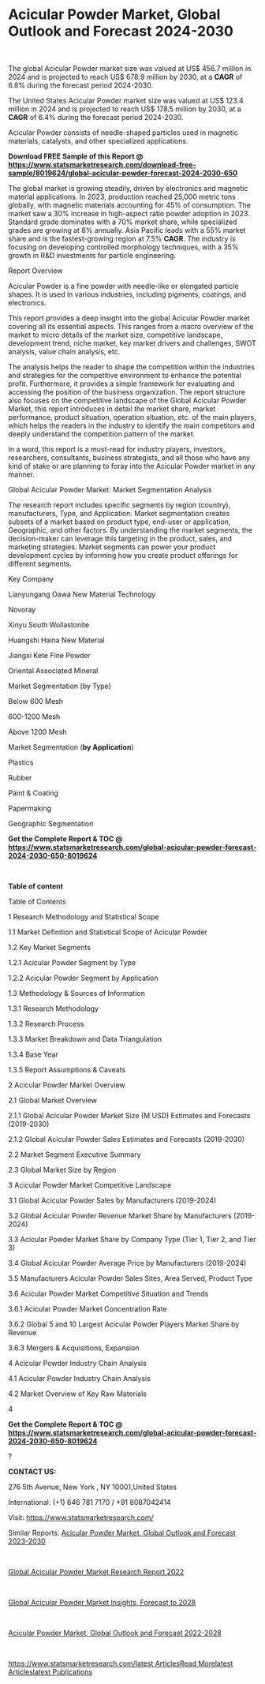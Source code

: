 <h1>Acicular Powder Market, Global Outlook and Forecast 2024-2030</h1><br/><p>The global Acicular Powder market size was valued at US$ 456.7 million in 2024 and is projected to reach US$ 678.9 million by 2030, at a <strong>CAGR</strong> of 6.8% during the forecast period 2024-2030.</p>
 
 
 
 <p>The United States Acicular Powder market size was valued at US$ 123.4 million in 2024 and is projected to reach US$ 178.5 million by 2030, at a <strong>CAGR</strong> of 6.4% during the forecast period 2024-2030.</p>
 
 
 
 <p>Acicular Powder consists of needle-shaped particles used in magnetic materials, catalysts, and other specialized applications.</p>
 
 
 
 <p><strong>Download FREE Sample of this Report @ <a href="https://www.statsmarketresearch.com/download-free-sample/8019624/global-acicular-powder-forecast-2024-2030-650">https://www.statsmarketresearch.com/download-free-sample/8019624/global-acicular-powder-forecast-2024-2030-650</a></strong></p>
 
 
 
 <p>The global market is growing steadily, driven by electronics and magnetic material applications. In 2023, production reached 25,000 metric tons globally, with magnetic materials accounting for 45% of consumption. The market saw a 30% increase in high-aspect ratio powder adoption in 2023. Standard grade dominates with a 70% market share, while specialized grades are growing at 8% annually. Asia Pacific leads with a 55% market share and is the fastest-growing region at 7.5% <strong>CAGR</strong>. The industry is focusing on developing controlled morphology techniques, with a 35% growth in R&D investments for particle engineering.</p>
 
 
 
 <p>Report Overview</p>
 
 
 
 <p>Acicular Powder is a fine powder with needle-like or elongated particle shapes. It is used in various industries, including pigments, coatings, and electronics.</p>
 
 
 
 <p>This report provides a deep insight into the global Acicular Powder market covering all its essential aspects. This ranges from a macro overview of the market to micro details of the market size, competitive landscape, development trend, niche market, key market drivers and challenges, SWOT analysis, value chain analysis, etc.</p>
 
 
 
 <p>The analysis helps the reader to shape the competition within the industries and strategies for the competitive environment to enhance the potential profit. Furthermore, it provides a simple framework for evaluating and accessing the position of the business organization. The report structure also focuses on the competitive landscape of the Global Acicular Powder Market, this report introduces in detail the market share, market performance, product situation, operation situation, etc. of the main players, which helps the readers in the industry to identify the main competitors and deeply understand the competition pattern of the market.</p>
 
 
 
 <p>In a word, this report is a must-read for industry players, investors, researchers, consultants, business strategists, and all those who have any kind of stake or are planning to foray into the Acicular Powder market in any manner.</p>
 
 
 
 <p>Global Acicular Powder Market: Market Segmentation Analysis</p>
 
 
 
 <p>The research report includes specific segments by region (country), manufacturers, Type, and Application. Market segmentation creates subsets of a market based on product type, end-user or application, Geographic, and other factors. By understanding the market segments, the decision-maker can leverage this targeting in the product, sales, and marketing strategies. Market segments can power your product development cycles by informing how you create product offerings for different segments.</p>
 
 
 
 <p>Key Company</p>
 
 
 
 <p>Lianyungang Oawa New Material Technology</p>
 
 
 
 <p>Novoray</p>
 
 
 
 <p>Xinyu South Wollastonite</p>
 
 
 
 <p>Huangshi Haina New Material</p>
 
 
 
 <p>Jiangxi Kete Fine Powder</p>
 
 
 
 <p>Oriental Associated Mineral</p>
 
 
 
 <p>Market Segmentation (by Type)</p>
 
 
 
 <p>Below 600 Mesh</p>
 
 
 
 <p>600-1200 Mesh</p>
 
 
 
 <p>Above 1200 Mesh</p>
 
 
 
 <p>Market Segmentation (<strong>by Application</strong>)</p>
 
 
 
 <p>Plastics</p>
 
 
 
 <p>Rubber</p>
 
 
 
 <p>Paint & Coating</p>
 
 
 
 <p>Papermaking</p>
 
 
 
 <p>Geographic Segmentation</p>
 
 
 
 <div><b>Get the Complete Report & TOC @ <a href="https://www.statsmarketresearch.com/global-acicular-powder-forecast-2024-2030-650-8019624">https://www.statsmarketresearch.com/global-acicular-powder-forecast-2024-2030-650-8019624</a></b></div>
 
 
 
 <p><br />
 
 <b>Table of content</b></p>
 
 
 
 <p>Table of Contents<br />
 
 1 Research Methodology and Statistical Scope<br />
 
 1.1 Market Definition and Statistical Scope of Acicular Powder<br />
 
 1.2 Key Market Segments<br />
 
 1.2.1 Acicular Powder Segment by Type<br />
 
 1.2.2 Acicular Powder Segment by Application<br />
 
 1.3 Methodology & Sources of Information<br />
 
 1.3.1 Research Methodology<br />
 
 1.3.2 Research Process<br />
 
 1.3.3 Market Breakdown and Data Triangulation<br />
 
 1.3.4 Base Year<br />
 
 1.3.5 Report Assumptions & Caveats<br />
 
 2 Acicular Powder Market Overview<br />
 
 2.1 Global Market Overview<br />
 
 2.1.1 Global Acicular Powder Market Size (M USD) Estimates and Forecasts (2019-2030)<br />
 
 2.1.2 Global Acicular Powder Sales Estimates and Forecasts (2019-2030)<br />
 
 2.2 Market Segment Executive Summary<br />
 
 2.3 Global Market Size by Region<br />
 
 3 Acicular Powder Market Competitive Landscape<br />
 
 3.1 Global Acicular Powder Sales by Manufacturers (2019-2024)<br />
 
 3.2 Global Acicular Powder Revenue Market Share by Manufacturers (2019-2024)<br />
 
 3.3 Acicular Powder Market Share by Company Type (Tier 1, Tier 2, and Tier 3)<br />
 
 3.4 Global Acicular Powder Average Price by Manufacturers (2019-2024)<br />
 
 3.5 Manufacturers Acicular Powder Sales Sites, Area Served, Product Type<br />
 
 3.6 Acicular Powder Market Competitive Situation and Trends<br />
 
 3.6.1 Acicular Powder Market Concentration Rate<br />
 
 3.6.2 Global 5 and 10 Largest Acicular Powder Players Market Share by Revenue<br />
 
 3.6.3 Mergers & Acquisitions, Expansion<br />
 
 4 Acicular Powder Industry Chain Analysis<br />
 
 4.1 Acicular Powder Industry Chain Analysis<br />
 
 4.2 Market Overview of Key Raw Materials<br />
 
 4</p>
 
 
 
 <div><b>Get the Complete Report & TOC @ <a href="https://www.statsmarketresearch.com/global-acicular-powder-forecast-2024-2030-650-8019624">https://www.statsmarketresearch.com/global-acicular-powder-forecast-2024-2030-650-8019624</a></b></div>
 
 
 
 <p>? </p>
 
 
 
 <p><b>CONTACT US:</b><br />
 
 276 5th Avenue, New York , NY 10001,United States<br />
 
 International: (+1) 646 781 7170 / +91 8087042414<br />
 
 Visit: <a href="https://www.statsmarketresearch.com/">https://www.statsmarketresearch.com/</a><br />
 
 Similar Reports: <a href="https://www.statsmarketresearch.com/global-acicular-powder-forecast-2024-2030-650-8019624">Acicular Powder Market, Global Outlook and Forecast 2023-2030</a><br />
 
 <br />
 
 <a href="https://www.statsmarketresearch.com/global-acicular-powder-forecast-2024-2030-650-8019624">Global Acicular Powder Market Research Report 2022</a><br />
 
 <br />
 
 <a href="https://www.statsmarketresearch.com/global-acicular-powder-forecast-2024-2030-650-8019624">Global Acicular Powder Market Insights, Forecast to 2028</a><br />
 
 <br />
 
 <a href="https://www.statsmarketresearch.com/global-acicular-powder-forecast-2024-2030-650-8019624">Acicular Powder Market, Global Outlook and Forecast 2022-2028</a><br />
 
 <br />
 
 <a href="https://gyeongbokgung.com">https://www.statsmarketresearch.com/</a><a href="https://hallyeomaritime.com">latest Articles</a><a href="https://jingwansa.com">Read More</a><a href="https://nguoiviet.jp/">latest Articles</a><a href="https://www.intelmarketresearch.com/">latest Publications</a></p>
